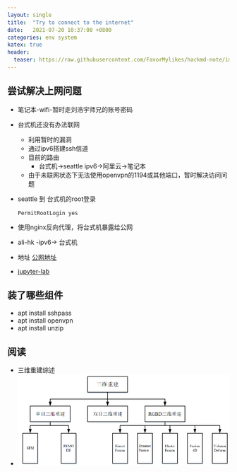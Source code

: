 ```yaml
---
layout: single
title:  "Try to connect to the internet"
date:   2021-07-20 10:37:00 +0800
categories: env system
katex: true
header:
  teaser: https://raw.githubusercontent.com/FavorMylikes/hackmd-note/img/img/3edc8471faea4ec0350dd49526aac66.png
---
```


## 尝试解决上网问题

- 笔记本-wifi-暂时走刘浩宇师兄的账号密码
- 台式机还没有办法联网
  - 利用暂时的漏洞
  - 通过ipv6搭建ssh信道
  - 目前的路由
    - 台式机->seattle ipv6->阿里云->笔记本
  - 由于未联网状态下无法使用openvpn的1194或其他端口，暂时解决访问问题
- seattle 到 台式机的root登录

  ```vim
  PermitRootLogin yes
  ```

- 使用nginx反向代理，将台式机暴露给公网
- ali-hk -ipv6-> 台式机
- 地址 [公网地址](http://ucas.lifelab.space)
- [jupyter-lab](http://ucas.lifelab.space/jupyter)

## 装了哪些组件

- apt install sshpass
- apt install openvpn
- apt install unzip

## 阅读

- 三维重建综述
- ![3edc8471faea4ec0350dd49526aac66](https://raw.githubusercontent.com/FavorMylikes/hackmd-note/img/img/3edc8471faea4ec0350dd49526aac66.png)
